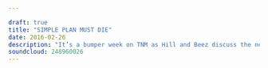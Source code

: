 ```yaml
---

draft: true
title: "SIMPLE PLAN MUST DIE"
date: 2016-02-26
description: "It’s a bumper week on TNM as Hill and Beez discuss the new BABYMETAL track and Josh Homme/Iggy Pop collaboration, the upcoming Deftones album and guitarist Steph Carpenter’s controversial comments about it, there’s album reviews from Anthrax, From Ashes To New, The Dirty Nil and a Simple Plan album review that simply has to be heard to be believed as well as a look at the new names for Slam Dunk and Hevy festivals and Biffy Clyro's Only Revolutions in Album Club. WARNING: You will laugh if you listen to this in public. You have been warned."
soundcloud: 248960026
---
```

